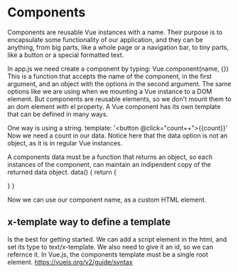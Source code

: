 # Components
Components are reusable Vue instances with a name.
Their purpose is to encapsulate some functionality of our application, and they can be anything,
from big parts, like a whole page or a navigation bar, to tiny parts,
like a button or a special formatted text.

In app.js we need create a component by typing: 
Vue.component(name, {})
This is a function that accepts the name of the component, in the first argument, 
and an object with the options in the second argument.
The same options like we are using when we mounting a Vue instance to a DOM element. 
But components are reusable elements, so we don't mount them to an dom element with el property.
A Vue component has its own template that can be defined in many ways.

One way is using a string.
template: '<button @click="count++">{{count}}</button>'
Now we need a count in our data.
Notice here that the data option is not an object, as it is in regular Vue instances.

A components data must be a function that returns an object, so each instances of the component, 
can maintain an indipendent copy of the returned data object.
data() {
  return {
    
  }
}

Now we can use our component name, as a custom HTML element.

## x-template way to define a template
Is the best for getting started.
We can add a script element in the html, and set its type to text/x-template.
We also need to give it an id, so we can refernce it. 
In Vue.js, the components template must be a single root element.
https://vuejs.org/v2/guide/syntax
